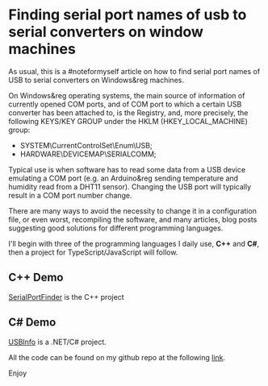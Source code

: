# Finding serial port names of usb to serial converters on window machines

As usual, this is a #noteformyself article on how to find serial port names of USB to serial converters on Windows&reg machines.

On Windows&reg operating systems, the main source of information of currently opened COM ports, and of COM port to which a certain USB converter has been attached to, is the Registry, and, more precisely, the following KEYS/KEY GROUP under the HKLM (HKEY_LOCAL_MACHINE) group:

- SYSTEM\\CurrentControlSet\\Enum\\USB;
- HARDWARE\\DEVICEMAP\\SERIALCOMM;

Typical use is when software has to read some data from a USB device emulating a COM port (e.g. an Arduino&reg sending temperature and humidity read from a DHT11 sensor). Changing the USB port will typically result in a COM port number change.

There are many ways to avoid the necessity to change it in a configuration file, or even worst, recompiling the software, and many articles, blog posts suggesting good solutions for different programming languages.

I'll begin with three of the programming languages I daily use, **C++** and **C#**, then a project for TypeScript/JavaScript will follow.

## C++ Demo

[SerialPortFinder](https://github.com/alien70/SerialPortFinder/tree/master/COMPortSelection) is the C++ project 

## C# Demo

[USBInfo](https://github.com/alien70/SerialPortFinder/tree/master/USBInfo) is a .NET/C# project.

All the code can be found on my github repo at the following [link](https://github.com/alien70/SerialPortFinder).

Enjoy